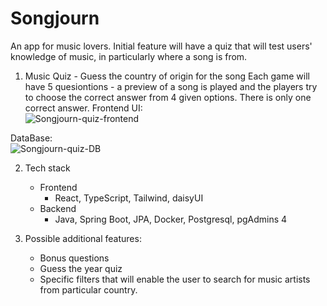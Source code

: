 # Songjourn

An app for music lovers. Initial feature will have a quiz that will test users' knowledge of music, in particularly where a song is from.

1. Music Quiz - Guess the country of origin for the song
   Each game will have 5 quesiontions - a preview of a song is played and the players try to choose the correct answer from 4 given options. There is only one correct answer.
   Frontend UI:  
   ![Songjourn-quiz-frontend](https://github.com/kokakarova/Songjourn/assets/152164001/0cfd21f7-5fe4-4d5b-9541-acd55979680d)

DataBase:  
![Songjourn-quiz-DB](https://github.com/kokakarova/Songjourn/assets/152164001/68f3f723-3b8f-4e83-8270-203164757c4a)

2. Tech stack

   - Frontend
     - React, TypeScript, Tailwind, daisyUI
   - Backend
     - Java, Spring Boot, JPA, Docker, Postgresql, pgAdmins 4

3. Possible additional features:
   - Bonus questions
   - Guess the year quiz
   - Specific filters that will enable the user to search for music artists from particular country.
